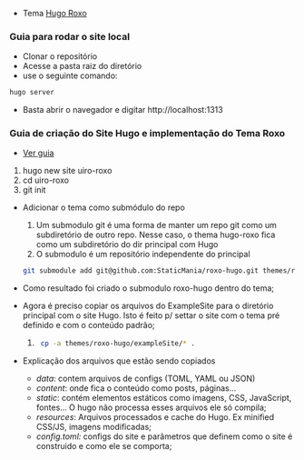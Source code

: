
- Tema [Hugo Roxo](https://themes.gohugo.io/themes/roxo-hugo/)

### Guia para rodar o site local 

- Clonar o repositório
- Acesse a pasta raiz do diretório
- use o seguinte comando:
```bash 
hugo server
```
- Basta abrir o navegador e digitar http://localhost:1313
    
### Guia de criação do Site Hugo e implementação do Tema Roxo
    
- [Ver guia](https://medium.com/@kiaeisinga/publishing-a-hugo-website-with-the-papermod-theme-to-gitlab-pages-efb9c7ae102e)
1. hugo new site uiro-roxo
2. cd uiro-roxo
3. git init


- Adicionar o tema como submódulo do repo
    1. Um submodulo git é uma forma de manter um repo git como um subdiretório de outro repo. Nesse caso, o thema hugo-roxo fica como um subdiretório do dir principal com Hugo
    2. O submodulo é um repositório independente do principal
    ```bash
    git submodule add git@github.com:StaticMania/roxo-hugo.git themes/roxo-hugo
    ```
- Como resultado foi criado o submodulo roxo-hugo dentro do tema;
- Agora é preciso copiar os arquivos do ExampleSite para o diretório principal com o site Hugo. Isto é feito p/ settar o site com o tema pré definido e com o conteúdo padrão;
    1. ```bash
        cp -a themes/roxo-hugo/exampleSite/* .
        ```

- Explicação dos arquivos que estão sendo copiados
    - *data*: contem arquivos de configs (TOML, YAML ou JSON)
    - *content*: onde fica o conteúdo como posts, páginas...
    - *static*: contém elementos estáticos como imagens, CSS, JavaScript, fontes... O hugo não processa esses arquivos ele só compila;
    - *resources*: Arquivos processados e cache do Hugo. Ex minified CSS/JS, imagens modificadas;
    - *config.toml:* configs do site e parâmetros que definem como o site é construido e como ele se comporta;
        
